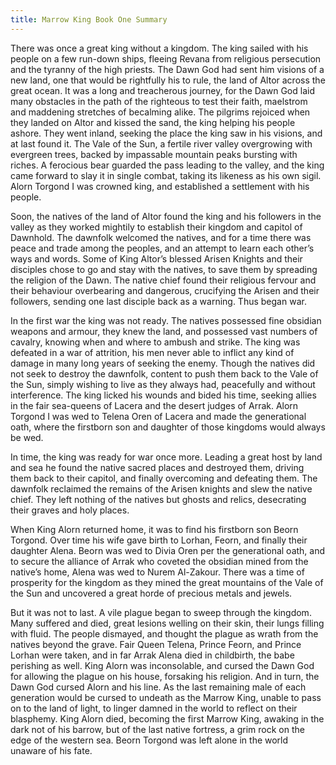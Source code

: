 ```yaml
---
title: Marrow King Book One Summary
---
```


There was once a great king without a kingdom. The king sailed with his people on a few run-down ships, fleeing Revana from religious persecution and the tyranny of the high priests. The Dawn God had sent him visions of a new land, one that would be rightfully his to rule, the land of Altor across the great ocean. It was a long and treacherous journey, for the Dawn God laid many obstacles in the path of the righteous to test their faith, maelstrom and maddening stretches of becalming alike. The pilgrims rejoiced when they landed on Altor and kissed the sand, the king helping his people ashore. They went inland, seeking the place the king saw in his visions, and at last found it. The Vale of the Sun, a fertile river valley overgrowing with evergreen trees, backed by impassable mountain peaks bursting with riches. A ferocious bear guarded the pass leading to the valley, and the king came forward to slay it in single combat, taking its likeness as his own sigil. Alorn Torgond I was crowned king, and established a settlement with his people.

Soon, the natives of the land of Altor found the king and his followers in the valley as they worked mightily to establish their kingdom and capitol of Dawnhold. The dawnfolk welcomed the natives, and for a time there was peace and trade among the peoples, and an attempt to learn each other’s ways and words. Some of King Altor’s blessed Arisen Knights and their disciples chose to go and stay with the natives, to save them by spreading the religion of the Dawn. The native chief found their religious fervour and their behaviour overbearing and dangerous, crucifying the Arisen and their followers, sending one last disciple back as a warning. Thus began war.

In the first war the king was not ready. The natives possessed fine obsidian weapons and armour, they knew the land, and possessed vast numbers of cavalry, knowing when and where to ambush and strike. The king was defeated in a war of attrition, his men never able to inflict any kind of damage in many long years of seeking the enemy. Though the natives did not seek to destroy the dawnfolk, content to push them back to the Vale of the Sun, simply wishing to live as they always had, peacefully and without interference. The king licked his wounds and bided his time, seeking allies in the fair sea-queens of Lacera and the desert judges of Arrak. Alorn Torgond I was wed to Telena Oren of Lacera and made the generational oath, where the firstborn son and daughter of those kingdoms would always be wed.

In time, the king was ready for war once more. Leading a great host by land and sea he found the native sacred places and destroyed them, driving them back to their capitol, and finally overcoming and defeating them. The dawnfolk reclaimed the remains of the Arisen knights and slew the native chief. They left nothing of the natives but ghosts and relics, desecrating their graves and holy places.

When King Alorn returned home, it was to find his firstborn son Beorn Torgond. Over time his wife gave birth to Lorhan, Feorn, and finally their daughter Alena. Beorn was wed to Divia Oren per the generational oath, and to secure the alliance of Arrak who coveted the obsidian mined from the native’s home, Alena was wed to Nurem Al-Zakour. There was a time of prosperity for the kingdom as they mined the great mountains of the Vale of the Sun and uncovered a great horde of precious metals and jewels.

But it was not to last. A vile plague began to sweep through the kingdom. Many suffered and died, great lesions welling on their skin, their lungs filling with fluid. The people dismayed, and thought the plague as wrath from the natives beyond the grave. Fair Queen Telena, Prince Feorn, and Prince Lorhan were taken, and in far Arrak Alena died in childbirth, the babe perishing as well. King Alorn was inconsolable, and cursed the Dawn God for allowing the plague on his house, forsaking his religion. And in turn, the Dawn God cursed Alorn and his line. As the last remaining male of each generation would be cursed to undeath as the Marrow King, unable to pass on to the land of light, to linger damned in the world to reflect on their blasphemy. King Alorn died, becoming the first Marrow King, awaking in the dark not of his barrow, but of the last native fortress, a grim rock on the edge of the western sea. Beorn Torgond was left alone in the world unaware of his fate.

